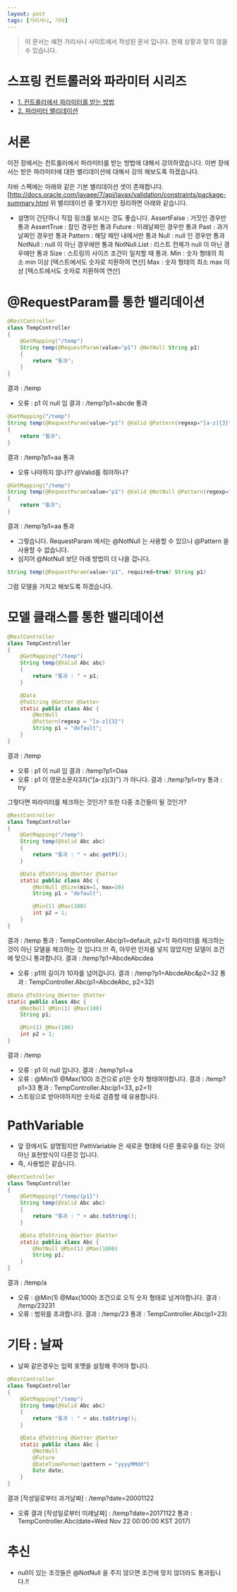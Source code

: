 ```yaml
---
layout: post
tags: [가리사니, 기타]
---
```


> 이 문서는 예전 가리사니 사이트에서 작성된 문서 입니다.
현재 상황과 맞지 않을 수 있습니다.


# 스프링 컨트롤러와 파라미터 시리즈
- [1. 컨트롤러에서 파라미터를 받는 방법](/lab?topicId=344)
- [2. 파라미터 밸리데이션](/lab?topicId=345)

# 서론
이전 장에서는 컨트롤러에서 파라미터를 받는 방법에 대해서 강의하였습니다.
이번 장에서는 받은 파라미터에 대한 밸리데이션에 대해서 강의 해보도록 하겠습니다.

자바 스펙에는 아래와 같은 기본 밸리데이션 셋이 존재합니다.
[http://docs.oracle.com/javaee/7/api/javax/validation/constraints/package-summary.html
위 밸리데이션 중 몇가지만 정리하면 아래와 같습니다.
- 설명이 간단하니 직접 링크를 보시는 것도 좋습니다.
AssertFalse : 거짓인 경우만 통과
AssertTrue : 참인 경우만 통과
Future : 미래날짜인 경우만 통과
Past : 과거날짜인 경우만 통과
Pattern : 해당 패턴 내에서만 통과
Null : null 인 경우만 통과
NotNull : null 이 아닌 경우에만 통과
NotNull.List : 리스트 전체가 null 이 아닌 경우에만 통과
Size : 스트링의 사이즈 조건이 일치할 때 통과.
Min : 숫자 형태의 최소 min 이상 [텍스트에서도 숫자로 치환하여 연산]
Max : 숫자 형태의 최소 max 이상 [텍스트에서도 숫자로 치환하여 연산]



# @RequestParam를 통한 밸리데이션
``` java
@RestController
class TempController
{
	@GetMapping("/temp")
	String temp(@RequestParam(value="p1") @NotNull String p1)
	{
		return "통과";
	}
}
```
결과 : /temp
- 오류 : p1 이 null 임
결과 : /temp?p1=abcde
통과
``` java
@GetMapping("/temp")
String temp(@RequestParam(value="p1") @Valid @Pattern(regexp="[a-z]{3}") String p1)
{
	return "통과";
}
```
결과 : /temp?p1=aa
통과
- 오류 나야하지 않나?? @Valid를 줘야하나?
``` java
@GetMapping("/temp")
String temp(@RequestParam(value="p1") @Valid @NotNull @Pattern(regexp="[a-z]{3}") String p1)
{
	return "통과";
}
```
결과 : /temp?p1=aa
통과
- 그렇습니다. RequestParam 에서는 @NotNull 는 사용할 수 있으나 @Pattern 을 사용할 수 없습니다.
- 심지어 @NotNull 보단 아래 방법이 더 나을 겁니다.
``` java
String temp(@RequestParam(value="p1", required=true) String p1)
```
그럼 모델을 가지고 해보도록 하겠습니다.



# 모델 클래스를 통한 밸리데이션
``` java
@RestController
class TempController
{
	@GetMapping("/temp")
	String temp(@Valid Abc abc)
	{
		return "통과 : " + p1;
	}

	@Data
	@ToString @Getter @Setter
	static public class Abc {
		@NotNull
		@Pattern(regexp = "[a-z]{3}")
		String p1 = "default";
	}
}
```
결과 : /temp
- 오류 : p1 이 null 임
결과 : /temp?p1=Daa
- 오류 : p1 이 영문소문자3자("[a-z]{3}") 가 아니다.
결과 : /temp?p1=try
통과 : try

그렇다면 파라미터를 체크하는 것인가?
또한 다중 조건들이 될 것인가?
``` java
@RestController
class TempController
{
	@GetMapping("/temp")
	String temp(@Valid Abc abc)
	{
		return "통과 : " + abc.getP1();
	}

	@Data @ToString @Getter @Setter
	static public class Abc {
		@NotNull @Size(min=1, max=10)
		String p1 = "default";

		@Min(1) @Max(100)
		int p2 = 1;
	}
}
```
결과 : /temp
통과 : TempController.Abc(p1=default, p2=1)
파라미터를 체크하는 것이 아닌 모델을 체크하는 것 입니다.!!!
즉, 아무런 인자를 넣지 않았지만 모델이 조건에 맞으니 통과합니다.
결과 : /temp?p1=AbcdeAbcdea
- 오류 : p1의 길이가 10자를 넘어갑니다.
결과 : /temp?p1=AbcdeAbc&p2=32
통과 : TempController.Abc(p1=AbcdeAbc, p2=32)
``` java
@Data @ToString @Getter @Setter
static public class Abc {
	@NotNull @Min(1) @Max(100)
	String p1;

	@Min(1) @Max(100)
	int p2 = 1;
}
```
결과 : /temp
- 오류 : p1 이 null 입니다.
결과 : /temp?p1=a
- 오류 :  @Min(1) @Max(100) 조건으로 p1은 숫자 형태여야합니다.
결과 : /temp?p1=33
통과 : TempController.Abc(p1=33, p2=1)
- 스트링으로 받아야하지만 숫자로 검증할 때 유용합니다.



# PathVariable
- 앞 장에서도 설명됬지만 PathVariable 은 새로운 형태에 다른 플로우를 타는 것이 아닌 표현방식이 다른것 입니다.
- 즉, 사용법은 같습니다.
``` java
@RestController
class TempController
{
	@GetMapping("/temp/{p1}")
	String temp(@Valid Abc abc)
	{
		return "통과 : " + abc.toString();
	}

	@Data @ToString @Getter @Setter
	static public class Abc {
		@NotNull @Min(1) @Max(1000)
		String p1;
	}
}
```
결과 : /temp/a
- 오류 : @Min(1) @Max(1000) 조건으로 오직 숫자 형태로 넘겨야합니다.
결과 : /temp/23231
- 오류 : 범위를 초과합니다.
결과 : /temp/23
통과 : TempController.Abc(p1=23)


# 기타 : 날짜
- 날짜 같은경우는 입력 포멧을 설정해 주어야 합니다.
``` java
@RestController
class TempController
{
	@GetMapping("/temp")
	String temp(@Valid Abc abc)
	{
		return "통과 : " + abc.toString();
	}

	@Data @ToString @Getter @Setter
	static public class Abc {
		@NotNull
		@Future
		@DateTimeFormat(pattern = "yyyyMMdd")
		Date date;
	}
}
```
결과 [작성일로부터 과거날짜] : /temp?date=20001122
- 오류
결과 [작성일로부터 미래날짜] : /temp?date=20171122
통과 : TempController.Abc(date=Wed Nov 22 00:00:00 KST 2017)



# 추신
- null이 있는 조것들은 @NotNull 을 주지 않으면 조건에 맞지 않더라도 통과됩니다.!!